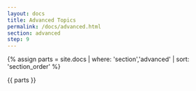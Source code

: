 ```yaml
---
layout: docs
title: Advanced Topics
permalink: /docs/advanced.html
section: advanced
step: 9
---
```


{% assign parts = site.docs | where: 'section','advanced' | sort: 'section_order' %}

{{ parts }}